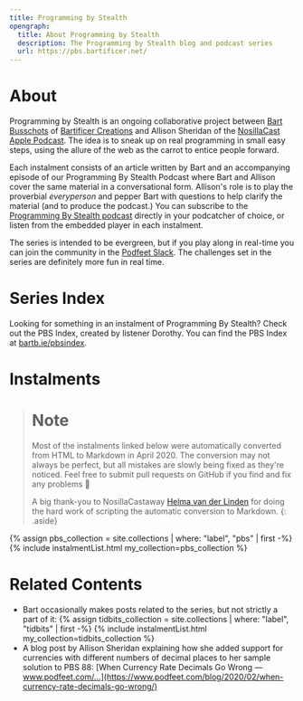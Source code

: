 ```yaml
---
title: Programming by Stealth
opengraph:
  title: About Programming by Stealth
  description: The Programming by Stealth blog and podcast series
  url: https://pbs.bartificer.net/
---
```

# About 

Programming by Stealth is an ongoing collaborative project between [Bart Busschots](https://bartb.ie/) of [Bartificer Creations](https://bartificer.net/) and Allison Sheridan of the [NosillaCast Apple Podcast](https://podfeet.com). The idea is to sneak up on real programming in small easy steps, using the allure of the web as the carrot to entice people forward.

Each instalment consists of an article written by Bart and an accompanying episode of our Programming By Stealth Podcast where Bart and Allison cover the same material in a conversational form. Allison's role is to play the proverbial _everyperson_ and pepper Bart with questions to help clarify the material (and to produce the podcast.) You can subscribe to the [Programming By Stealth podcast](https://podfeet.com/ccatp/pbs-rss.xml) directly in your podcatcher of choice, or listen from the embedded player in each instalment.

The series is intended to be evergreen, but if you play along in real-time you can join the community in the [Podfeet Slack](https://podfeet.com/slack). The challenges set in the series are definitely more fun in real time.

# Series Index

Looking for something in an instalment of Programming By Stealth? Check out the PBS Index, created by listener Dorothy. You can find the PBS Index at [bartb.ie/pbsindex](https://bartb.ie/pbsindex).

#  <a name="pbs"></a>Instalments

> # Note
> Most of the instalments linked below were automatically converted from HTML to Markdown in April 2020. The conversion may not always be perfect, but all mistakes are slowly being fixed as they're noticed. Feel free to submit pull requests on GitHub if you find and fix any problems 🙂
>
> A big thank-you to NosillaCastaway [Helma van der Linden](https://github.com/hepabolu) for doing the hard work of scripting the automatic conversion to Markdown.
{: .aside}

{% assign pbs_collection = site.collections | where: "label", "pbs" | first -%}
{% include instalmentList.html my_collection=pbs_collection %}

# <a name="tidbits"></a>Related Contents

* Bart occasionally makes posts related to the series, but not strictly a part of it:
  {% assign tidbits_collection = site.collections | where: "label", "tidbits" | first -%}
  {% include instalmentList.html my_collection=tidbits_collection %}
* A blog post by Allison Sheridan explaining how she added support for currencies with different numbers of decimal places to her sample solution to PBS 88: [When Currency Rate Decimals Go Wrong — www.podfeet.com/…](https://www.podfeet.com/blog/2020/02/when-currency-rate-decimals-go-wrong/)